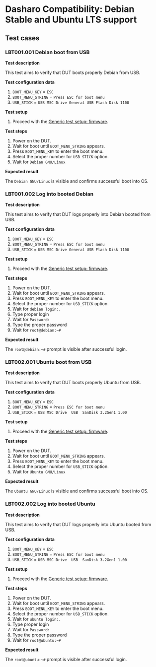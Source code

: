 # Dasharo Compatibility: Debian Stable and Ubuntu LTS support

## Test cases

### LBT001.001 Debian boot from USB

**Test description**

This test aims to verify that DUT boots properly Debian from USB.

**Test configuration data**

1. `BOOT_MENU_KEY` = `ESC`
2. `BOOT_MENU_STRING` = `Press ESC for boot menu`
3. `USB_STICK` = `USB MSC Drive General USB Flash Disk 1100`

**Test setup**

1. Proceed with the [Generic test setup: firmware](generic-test-setup.md#firmware).

**Test steps**

1. Power on the DUT.
2. Wait for boot until `BOOT_MENU_STRING` appears.
3. Press `BOOT_MENU_KEY` to enter the boot menu.
4. Select the proper number for `USB_STICK` option.
5. Wait for `Debian GNU/Linux`

**Expected result**

The `Debian GNU/Linux` is visible and confirms successful boot into OS.

### LBT001.002 Log into booted Debian

**Test description**

This test aims to verify that DUT logs properly into Debian booted from USB.

**Test configuration data**

1. `BOOT_MENU_KEY` = `ESC`
2. `BOOT_MENU_STRING` = `Press ESC for boot menu`
3. `USB_STICK` = `USB MSC Drive General USB Flash Disk 1100`

**Test setup**

1. Proceed with the [Generic test setup: firmware](generic-test-setup.md#firmware).

**Test steps**

1. Power on the DUT.
2. Wait for boot until `BOOT_MENU_STRING` appears.
3. Press `BOOT_MENU_KEY` to enter the boot menu.
4. Select the proper number for `USB_STICK` option.
5. Wait for `debian login:`.
6. Type proper login
7. Wait for `Password:`
8. Type the proper password
9. Wait for `root@debian:~#`

**Expected result**

The `root@debian:~#` prompt is visible after successful login.

### LBT002.001 Ubuntu boot from USB

**Test description**

This test aims to verify that DUT boots properly Ubuntu from USB.

**Test configuration data**

1. `BOOT_MENU_KEY` = `ESC`
2. `BOOT_MENU_STRING` = `Press ESC for boot menu`
3. `USB_STICK` = `USB MSC Drive  USB  SanDisk 3.2Gen1 1.00`

**Test setup**

1. Proceed with the [Generic test setup: firmware](generic-test-setup.md#firmware).

**Test steps**

1. Power on the DUT.
2. Wait for boot until `BOOT_MENU_STRING` appears.
3. Press `BOOT_MENU_KEY` to enter the boot menu.
4. Select the proper number for `USB_STICK` option.
5. Wait for `Ubuntu GNU/Linux`

**Expected result**

The `Ubuntu GNU/Linux` is visible and confirms successful boot into OS.

### LBT002.002 Log into booted Ubuntu

**Test description**

This test aims to verify that DUT logs properly into Ubuntu booted from USB.

**Test configuration data**

1. `BOOT_MENU_KEY` = `ESC`
2. `BOOT_MENU_STRING` = `Press ESC for boot menu`
3. `USB_STICK` = `USB MSC Drive  USB  SanDisk 3.2Gen1 1.00`

**Test setup**

1. Proceed with the [Generic test setup: firmware](generic-test-setup.md#firmware).

**Test steps**

1. Power on the DUT.
2. Wait for boot until `BOOT_MENU_STRING` appears.
3. Press `BOOT_MENU_KEY` to enter the boot menu.
4. Select the proper number for `USB_STICK` option.
5. Wait for `ubuntu login:`.
6. Type proper login
7. Wait for `Password:`
8. Type the proper password
9. Wait for `root@ubuntu:~#`

**Expected result**

The `root@ubuntu:~#` prompt is visible after successful login.

